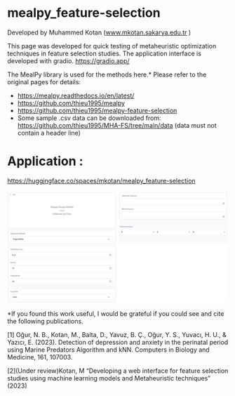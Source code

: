 # mealpy_feature-selection

Developed by Muhammed Kotan (www.mkotan.sakarya.edu.tr )


This page was developed for quick testing of metaheuristic optimization techniques in feature selection studies. 
The application interface is developed with gradio. https://gradio.app/ 

The MealPy library is used for the methods here.* Please refer to the original pages for details:
* https://mealpy.readthedocs.io/en/latest/ 
* https://github.com/thieu1995/mealpy 
* https://github.com/thieu1995/mealpy-feature-selection 
* Some sample .csv data can be downloaded from: https://github.com/thieu1995/MHA-FS/tree/main/data (data must not contain a header line) 


# Application :
https://huggingface.co/spaces/mkotan/mealpy_feature-selection


![interface](https://github.com/muhammedkotan/mealpy_feature-selection/blob/main/interface.PNG?raw=true)


 
*If you found this work useful, I would be grateful if you could see and cite the following publications.

[1] Oğur, N. B., Kotan, M., Balta, D., Yavuz, B. Ç., Oğur, Y. S., Yuvacı, H. U., & Yazıcı, E. (2023). Detection of depression and anxiety in the perinatal period using Marine Predators Algorithm and kNN. Computers in Biology and Medicine, 161, 107003. 
 
[2](Under review)Kotan, M “Developing a web interface for feature selection studies using machine learning models and Metaheuristic techniques” (2023)

